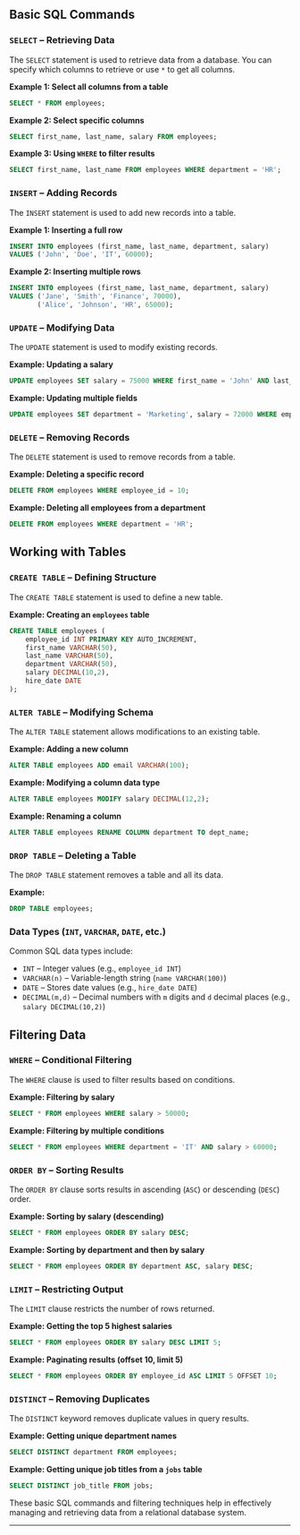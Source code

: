 ## **Basic SQL Commands**  

### `SELECT` – Retrieving Data  
The `SELECT` statement is used to retrieve data from a database. You can specify which columns to retrieve or use `*` to get all columns.

**Example 1: Select all columns from a table**
```sql
SELECT * FROM employees;
```

**Example 2: Select specific columns**
```sql
SELECT first_name, last_name, salary FROM employees;
```

**Example 3: Using `WHERE` to filter results**
```sql
SELECT first_name, last_name FROM employees WHERE department = 'HR';
```

### `INSERT` – Adding Records  
The `INSERT` statement is used to add new records into a table.

**Example 1: Inserting a full row**
```sql
INSERT INTO employees (first_name, last_name, department, salary)
VALUES ('John', 'Doe', 'IT', 60000);
```

**Example 2: Inserting multiple rows**
```sql
INSERT INTO employees (first_name, last_name, department, salary)
VALUES ('Jane', 'Smith', 'Finance', 70000),
       ('Alice', 'Johnson', 'HR', 65000);
```

### `UPDATE` – Modifying Data  
The `UPDATE` statement is used to modify existing records.

**Example: Updating a salary**
```sql
UPDATE employees SET salary = 75000 WHERE first_name = 'John' AND last_name = 'Doe';
```

**Example: Updating multiple fields**
```sql
UPDATE employees SET department = 'Marketing', salary = 72000 WHERE employee_id = 5;
```

### `DELETE` – Removing Records  
The `DELETE` statement is used to remove records from a table.

**Example: Deleting a specific record**
```sql
DELETE FROM employees WHERE employee_id = 10;
```

**Example: Deleting all employees from a department**
```sql
DELETE FROM employees WHERE department = 'HR';
```

## **Working with Tables**  

### `CREATE TABLE` – Defining Structure  
The `CREATE TABLE` statement is used to define a new table.

**Example: Creating an `employees` table**
```sql
CREATE TABLE employees (
    employee_id INT PRIMARY KEY AUTO_INCREMENT,
    first_name VARCHAR(50),
    last_name VARCHAR(50),
    department VARCHAR(50),
    salary DECIMAL(10,2),
    hire_date DATE
);
```

### `ALTER TABLE` – Modifying Schema  
The `ALTER TABLE` statement allows modifications to an existing table.

**Example: Adding a new column**
```sql
ALTER TABLE employees ADD email VARCHAR(100);
```

**Example: Modifying a column data type**
```sql
ALTER TABLE employees MODIFY salary DECIMAL(12,2);
```

**Example: Renaming a column**
```sql
ALTER TABLE employees RENAME COLUMN department TO dept_name;
```

### `DROP TABLE` – Deleting a Table  
The `DROP TABLE` statement removes a table and all its data.

**Example:**
```sql
DROP TABLE employees;
```

### Data Types (`INT`, `VARCHAR`, `DATE`, etc.)  
Common SQL data types include:
- `INT` – Integer values (e.g., `employee_id INT`)
- `VARCHAR(n)` – Variable-length string (`name VARCHAR(100)`)
- `DATE` – Stores date values (e.g., `hire_date DATE`)
- `DECIMAL(m,d)` – Decimal numbers with `m` digits and `d` decimal places (e.g., `salary DECIMAL(10,2)`)

## **Filtering Data**  

### `WHERE` – Conditional Filtering  
The `WHERE` clause is used to filter results based on conditions.

**Example: Filtering by salary**
```sql
SELECT * FROM employees WHERE salary > 50000;
```

**Example: Filtering by multiple conditions**
```sql
SELECT * FROM employees WHERE department = 'IT' AND salary > 60000;
```

### `ORDER BY` – Sorting Results  
The `ORDER BY` clause sorts results in ascending (`ASC`) or descending (`DESC`) order.

**Example: Sorting by salary (descending)**
```sql
SELECT * FROM employees ORDER BY salary DESC;
```

**Example: Sorting by department and then by salary**
```sql
SELECT * FROM employees ORDER BY department ASC, salary DESC;
```

### `LIMIT` – Restricting Output  
The `LIMIT` clause restricts the number of rows returned.

**Example: Getting the top 5 highest salaries**
```sql
SELECT * FROM employees ORDER BY salary DESC LIMIT 5;
```

**Example: Paginating results (offset 10, limit 5)**
```sql
SELECT * FROM employees ORDER BY employee_id ASC LIMIT 5 OFFSET 10;
```

### `DISTINCT` – Removing Duplicates  
The `DISTINCT` keyword removes duplicate values in query results.

**Example: Getting unique department names**
```sql
SELECT DISTINCT department FROM employees;
```

**Example: Getting unique job titles from a `jobs` table**
```sql
SELECT DISTINCT job_title FROM jobs;
```

These basic SQL commands and filtering techniques help in effectively managing and retrieving data from a relational database system.

---
